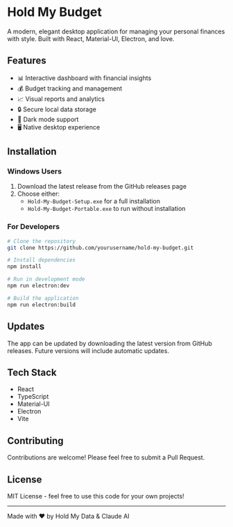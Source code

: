 # Hold My Budget

A modern, elegant desktop application for managing your personal finances with style. Built with React, Material-UI, Electron, and love.

## Features

- 📊 Interactive dashboard with financial insights
- 💰 Budget tracking and management
- 📈 Visual reports and analytics
- 🔒 Secure local data storage
- 🌙 Dark mode support
- 🖥️ Native desktop experience

## Installation

### Windows Users
1. Download the latest release from the GitHub releases page
2. Choose either:
   - `Hold-My-Budget-Setup.exe` for a full installation
   - `Hold-My-Budget-Portable.exe` to run without installation

### For Developers

```bash
# Clone the repository
git clone https://github.com/yourusername/hold-my-budget.git

# Install dependencies
npm install

# Run in development mode
npm run electron:dev

# Build the application
npm run electron:build
```

## Updates

The app can be updated by downloading the latest version from GitHub releases. Future versions will include automatic updates.

## Tech Stack

- React
- TypeScript
- Material-UI
- Electron
- Vite

## Contributing

Contributions are welcome! Please feel free to submit a Pull Request.

## License

MIT License - feel free to use this code for your own projects!

---

Made with ❤️ by Hold My Data & Claude AI
